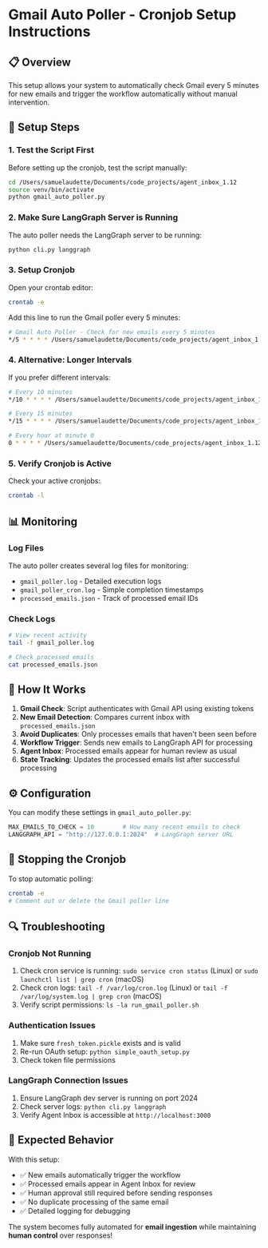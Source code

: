 # Gmail Auto Poller - Cronjob Setup Instructions

## 📋 Overview

This setup allows your system to automatically check Gmail every 5 minutes for new emails and trigger the workflow automatically without manual intervention.

## 🔧 Setup Steps

### 1. Test the Script First

Before setting up the cronjob, test the script manually:

```bash
cd /Users/samuelaudette/Documents/code_projects/agent_inbox_1.12
source venv/bin/activate
python gmail_auto_poller.py
```

### 2. Make Sure LangGraph Server is Running

The auto poller needs the LangGraph server to be running:

```bash
python cli.py langgraph
```

### 3. Setup Cronjob

Open your crontab editor:

```bash
crontab -e
```

Add this line to run the Gmail poller every 5 minutes:

```bash
# Gmail Auto Poller - Check for new emails every 5 minutes
*/5 * * * * /Users/samuelaudette/Documents/code_projects/agent_inbox_1.12/run_gmail_poller.sh >/dev/null 2>&1
```

### 4. Alternative: Longer Intervals

If you prefer different intervals:

```bash
# Every 10 minutes
*/10 * * * * /Users/samuelaudette/Documents/code_projects/agent_inbox_1.12/run_gmail_poller.sh >/dev/null 2>&1

# Every 15 minutes  
*/15 * * * * /Users/samuelaudette/Documents/code_projects/agent_inbox_1.12/run_gmail_poller.sh >/dev/null 2>&1

# Every hour at minute 0
0 * * * * /Users/samuelaudette/Documents/code_projects/agent_inbox_1.12/run_gmail_poller.sh >/dev/null 2>&1
```

### 5. Verify Cronjob is Active

Check your active cronjobs:

```bash
crontab -l
```

## 📊 Monitoring

### Log Files

The auto poller creates several log files for monitoring:

- `gmail_poller.log` - Detailed execution logs
- `gmail_poller_cron.log` - Simple completion timestamps  
- `processed_emails.json` - Track of processed email IDs

### Check Logs

```bash
# View recent activity
tail -f gmail_poller.log

# Check processed emails
cat processed_emails.json
```

## 🔧 How It Works

1. **Gmail Check**: Script authenticates with Gmail API using existing tokens
2. **New Email Detection**: Compares current inbox with `processed_emails.json` 
3. **Avoid Duplicates**: Only processes emails that haven't been seen before
4. **Workflow Trigger**: Sends new emails to LangGraph API for processing
5. **Agent Inbox**: Processed emails appear for human review as usual
6. **State Tracking**: Updates the processed emails list after successful processing

## ⚙️ Configuration

You can modify these settings in `gmail_auto_poller.py`:

```python
MAX_EMAILS_TO_CHECK = 10        # How many recent emails to check
LANGGRAPH_API = "http://127.0.0.1:2024"  # LangGraph server URL
```

## 🛑 Stopping the Cronjob

To stop automatic polling:

```bash
crontab -e
# Comment out or delete the Gmail poller line
```

## 🔍 Troubleshooting

### Cronjob Not Running

1. Check cron service is running: `sudo service cron status` (Linux) or `sudo launchctl list | grep cron` (macOS)
2. Check cron logs: `tail -f /var/log/cron.log` (Linux) or `tail -f /var/log/system.log | grep cron` (macOS)
3. Verify script permissions: `ls -la run_gmail_poller.sh`

### Authentication Issues

1. Make sure `fresh_token.pickle` exists and is valid
2. Re-run OAuth setup: `python simple_oauth_setup.py`
3. Check token file permissions

### LangGraph Connection Issues

1. Ensure LangGraph dev server is running on port 2024
2. Check server logs: `python cli.py langgraph`
3. Verify Agent Inbox is accessible at `http://localhost:3000`

## 🎯 Expected Behavior

With this setup:
- ✅ New emails automatically trigger the workflow
- ✅ Processed emails appear in Agent Inbox for review
- ✅ Human approval still required before sending responses
- ✅ No duplicate processing of the same email
- ✅ Detailed logging for debugging

The system becomes fully automated for **email ingestion** while maintaining **human control** over responses!
